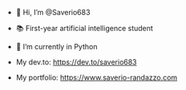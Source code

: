 - 👋 Hi, I’m @Saverio683
- 📚 First-year artificial intelligence student
- 🌱 I’m currently in Python
 
- My dev.to: https://dev.to/saverio683

- My portfolio: https://www.saverio-randazzo.com
